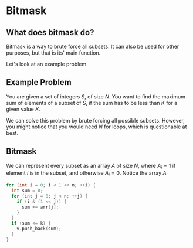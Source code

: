 # Bitmask

## What does bitmask do?

Bitmask is a way to brute force all subsets. It can also be used for other purposes, but that is its' main function.

Let's look at an example problem

## Example Problem

You are given a set of integers $S$, of size $N$. You want to find the maximum sum of elements of a subset of $S$, if the sum has to be less than $K$ for a given value $K$.

We can solve this problem by brute forcing all possible subsets. However, you might notice that you would need $N$ for loops, which is questionable at best.

## Bitmask

We can represent every subset as an array $A$ of size $N$, where $A_i = 1$ if element $i$ is in the subset, and otherwise $A_i = 0$. Notice the array $A$  

```cpp
for (int i = 0; i < 1 << n; ++i) {
  int sum = 0;
  for (int j = 0; j < n; ++j) {
    if (i & (1 << j)) {
      sum += arr[j];
    }
  }
  if (sum <= k) {
    v.push_back(sum);
  }
}
```

